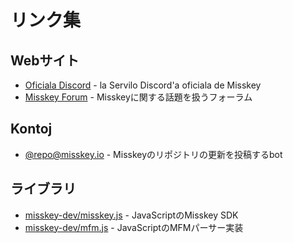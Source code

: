 # リンク集

## Webサイト
- [Oficiala Discord](https://discord.gg/Wp8gVStHW3) - la Servilo Discord'a oficiala de Misskey
- [Misskey Forum](https://forum.misskey.io/) - Misskeyに関する話題を扱うフォーラム

## Kontoj
- [@repo@misskey.io](https://misskey.io/@repo) - Misskeyのリポジトリの更新を投稿するbot

## ライブラリ
- [misskey-dev/misskey.js](https://github.com/misskey-dev/misskey.js) - JavaScriptのMisskey SDK
- [misskey-dev/mfm.js](https://github.com/misskey-dev/mfm.js) - JavaScriptのMFMパーサー実装
